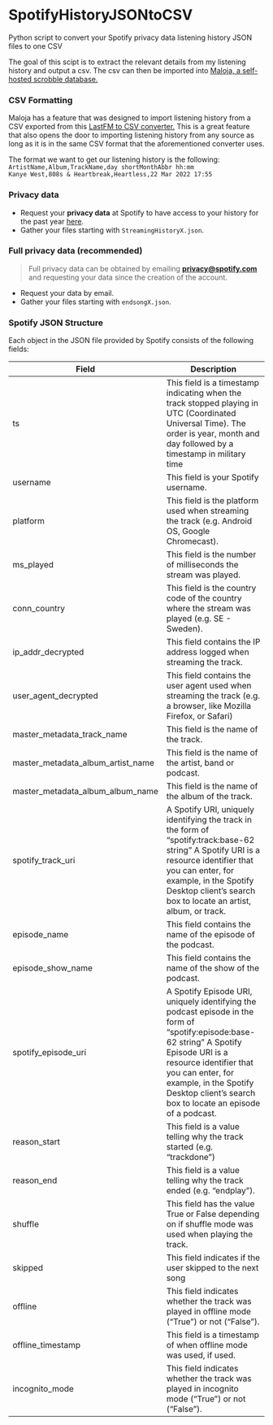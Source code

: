 # SpotifyHistoryJSONtoCSV
Python script to convert your Spotify privacy data listening history JSON files to one CSV

The goal of this scipt is to extract the relevant details from my listening history and output a csv. The csv can then be imported into <a href="https://github.com/krateng/maloja">Maloja, a self-hosted scrobble database.</a>

### CSV Formatting

Maloja has a feature that was designed to import listening history from a CSV exported from this <a href="https://benjaminbenben.com/lastfm-to-csv/"> LastFM to CSV converter.</a> This is a great feature that also opens the door to importing listening history from any source as long as it is in the same CSV format that the aforementioned converter uses. 

The format we want to get our listening history is the following:
<br>`ArtistName,Album,TrackName,day shortMonthAbbr hh:mm`
<br>`Kanye West,808s & Heartbreak,Heartless,22 Mar 2022 17:55`

### Privacy data

- Request your **privacy data** at Spotify to have access to your history for the past year [here](https://www.spotify.com/us/account/privacy/).
- Gather your files starting with `StreamingHistoryX.json`.

### Full privacy data (recommended)

> Full privacy data can be obtained by emailing **privacy@spotify.com** and requesting your data since the creation of the account.

- Request your data by email.
- Gather your files starting with `endsongX.json`.

### Spotify JSON Structure

Each object in the JSON file provided by Spotify consists of the following fields:

|Field|Description|
| --- |       --- |
|ts|This field is a timestamp indicating when the track stopped playing in UTC (Coordinated Universal Time). The order is year, month and day followed by a timestamp in military time|
|username|This field is your Spotify username.|
|platform|This field is the platform used when streaming the track (e.g. Android OS, Google Chromecast).|
|ms_played|This field is the number of milliseconds the stream was played.|
|conn_country|This field is the country code of the country where the stream was played (e.g. SE - Sweden).|
|ip_addr_decrypted|This field contains the IP address logged when streaming the track.|
|user_agent_decrypted|This field contains the user agent used when streaming the track (e.g. a browser, like Mozilla Firefox, or Safari)|
|master_metadata_track_name|This field is the name of the track.|
|master_metadata_album_artist_name|This field is the name of the artist, band or podcast.|
|master_metadata_album_album_name|This field is the name of the album of the track.|
|spotify_track_uri|A Spotify URI, uniquely identifying the track in the form of “spotify:track:base-62 string” A Spotify URI is a resource identifier that you can enter, for example, in the Spotify Desktop client’s search box to locate an artist, album, or track.|
|episode_name|This field contains the name of the episode of the podcast.|
|episode_show_name|This field contains the name of the show of the podcast.|
|spotify_episode_uri|A Spotify Episode URI, uniquely identifying the podcast episode in the form of “spotify:episode:base-62 string” A Spotify Episode URI is a resource identifier that you can enter, for example, in the Spotify Desktop client’s search box to locate an episode of a podcast.|
|reason_start|This field is a value telling why the track started (e.g. “trackdone”)|
|reason_end|This field is a value telling why the track ended (e.g. “endplay”).|
|shuffle|This field has the value True or False depending on if shuffle mode was used when playing the track.|
|skipped|This field indicates if the user skipped to the next song|
|offline|This field indicates whether the track was played in offline mode (“True”) or not (“False”).|
|offline_timestamp|This field is a timestamp of when offline mode was used, if used.|
|incognito_mode|This field indicates whether the track was played in incognito mode (“True”) or not (“False”).|
